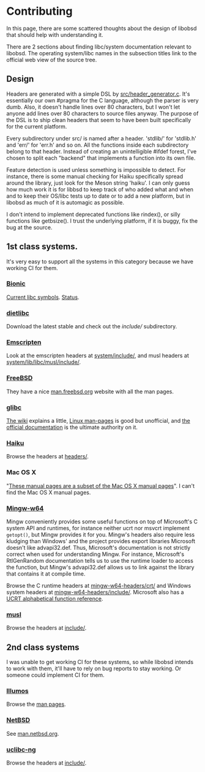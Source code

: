 # Contributing
In this page, there are some scattered thoughts about the design of libobsd that
should help with understanding it.

There are 2 sections about finding libc/system documentation relevant to
libobsd. The operating system/libc names in the subsection titles link to the
official web view of the source tree.

## Design
Headers are generated with a simple DSL by
[src/header_generator.c](src/header_generator.c).
It's essentially our own #pragma for the C language, although the parser is very
dumb. Also, it doesn't handle lines over 80 characters, but I won't let anyone
add lines over 80 characters to source files anyway. The purpose of the DSL is
to ship clean headers that seem to have been built specifically for the current
platform.

Every subdirectory under src/ is named after a header. 'stdlib/' for 'stdlib.h'
and 'err/' for 'err.h' and so on. All the functions inside each subdirectory
belong to that header. Instead of creating an unintelligible #ifdef forest, I've
chosen to split each "backend" that implements a function into its own file.

Feature detection is used unless something is impossible to detect. For
instance, there is some manual checking for Haiku specifically spread around the
library, just look for the Meson string 'haiku'. I can only guess how much work
it is for libbsd to keep track of who added what and when and to keep their
OS/libc tests up to date or to add a new platform, but in libobsd as much of it
is automagic as possible.

I don't intend to implement deprecated functions like rindex(), or silly
functions like getbsize(). I trust the underlying platform, if it is buggy, fix
the bug at the source.

## 1st class systems.
It's very easy to support all the systems in this category because we have
working CI for them.

### [Bionic](https://android.googlesource.com/platform/bionic/)
[Current libc symbols](https://android.googlesource.com/platform/bionic/+/master/libc/libc.map.txt).
[Status](https://android.googlesource.com/platform/bionic/+/HEAD/docs/status.md).

### [dietlibc](https://www.fefe.de/dietlibc/)
Download the latest stable and check out the _include/_ subdirectory.

### [Emscripten](https://github.com/emscripten-core/emscripten)
Look at the emscripten headers at
[system/include/](https://github.com/emscripten-core/emscripten/tree/main/system/include),
and musl headers at
[system/lib/libc/musl/include/](https://github.com/emscripten-core/emscripten/tree/main/system/lib/libc/musl/include).

### [FreeBSD](https://cgit.freebsd.org/src)
They have a nice [man.freebsd.org](https://www.freebsd.org/cgi/man.cgi) website
with all the man pages.

### [glibc](https://sourceware.org/git/?p=glibc.git)
[The wiki](https://www.gnu.org/software/libc/documentation.html) explains a
little, [Linux man-pages](https://www.kernel.org/doc/man-pages) is good but
unofficial, and
[the official documentation](https://www.gnu.org/software/libc/manual) is the
ultimate authority on it.

### [Haiku](https://git.haiku-os.org/haiku/tree/)
Browse the headers at [headers/](https://git.haiku-os.org/haiku/tree/headers).

### Mac OS X
"[These manual pages are a subset of the Mac OS X manual pages](https://developer.apple.com/library/archive/documentation/System/Conceptual/ManPages_iPhoneOS/index.html#//apple_ref/doc/uid/TP40007259)".
I can't find the Mac OS X manual pages.

### [Mingw-w64](https://github.com/mingw-w64/mingw-w64)
Mingw conveniently provides some useful functions on top of Microsoft's C
system API and runtimes, for instance neither ucrt nor msvcrt implement
`getopt()`, but Mingw provides it for you. Mingw's headers also require less
kludging than Windows' and the project provides export libraries Microsoft
doesn't like advapi32.def. Thus, Microsoft's documentation is not strictly
correct when used for understanding Mingw. For instance, Microsoft's
RtlGenRandom documentation tells us to use the runtime loader to access the
function, but Mingw's advapi32.def allows us to link against the library that
contains it at compile time.

Browse the C runtime headers at
[mingw-w64-headers/crt/](https://github.com/mingw-w64/mingw-w64/tree/master/mingw-w64-crt)
and Windows system headers at
[mingw-w64-headers/include/](https://github.com/mingw-w64/mingw-w64/tree/master/mingw-w64-crt).
Microsoft also has a
[UCRT alphabetical function reference](https://docs.microsoft.com/en-us/cpp/c-runtime-library/reference/crt-alphabetical-function-reference?view=msvc-170).

### [musl](https://git.musl-libc.org/cgit/musl)
Browse the headers at
[include/](https://git.musl-libc.org/cgit/musl/tree/include).

## 2nd class systems
I was unable to get working CI for these systems, so while libobsd intends to
work with them, it'll have to rely on bug reports to stay working. Or someone
could implement CI for them.

### [Illumos](https://github.com/illumos/illumos-gate)
Browse the [man pages](https://illumos.org/man).

### [NetBSD](http://cvsweb.netbsd.org/bsdweb.cgi/?only_with_tag=MAIN)
See [man.netbsd.org](https://man.netbsd.org).

### [uclibc-ng](https://gogs.waldemar-brodkorb.de/oss/uclibc-ng)
Browse the headers at
[include/](https://gogs.waldemar-brodkorb.de/oss/uclibc-ng/src/master/include).
